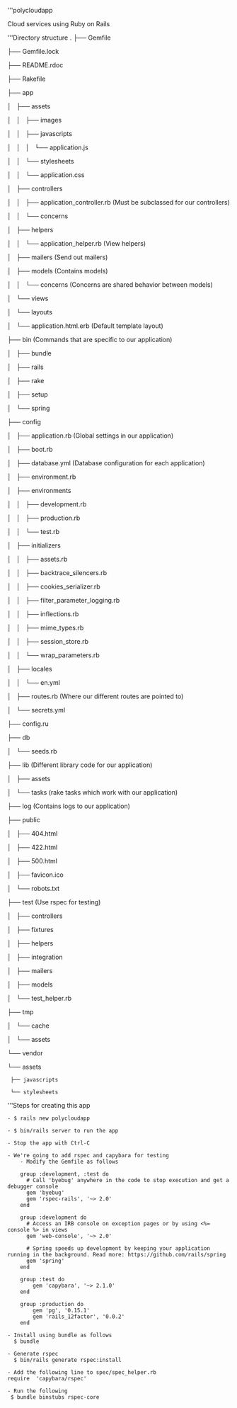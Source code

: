 '''polycloudapp

Cloud services using Ruby on Rails


'''Directory structure
.
├── Gemfile

├── Gemfile.lock

├── README.rdoc

├── Rakefile

├── app

│   ├── assets

│   │   ├── images

│   │   ├── javascripts

│   │   │   └── application.js

│   │   └── stylesheets

│   │       └── application.css

│   ├── controllers

│   │   ├── application_controller.rb (Must be subclassed for our controllers)

│   │   └── concerns

│   ├── helpers

│   │   └── application_helper.rb (View helpers)

│   ├── mailers (Send out mailers)

│   ├── models (Contains models)

│   │   └── concerns (Concerns are shared behavior between models)

│   └── views

│       └── layouts

│           └── application.html.erb (Default template layout)

├── bin (Commands that are specific to our application)

│   ├── bundle

│   ├── rails

│   ├── rake

│   ├── setup

│   └── spring

├── config

│   ├── application.rb (Global settings in our application)

│   ├── boot.rb

│   ├── database.yml (Database configuration for each application)

│   ├── environment.rb

│   ├── environments

│   │   ├── development.rb

│   │   ├── production.rb

│   │   └── test.rb

│   ├── initializers

│   │   ├── assets.rb

│   │   ├── backtrace_silencers.rb

│   │   ├── cookies_serializer.rb

│   │   ├── filter_parameter_logging.rb

│   │   ├── inflections.rb

│   │   ├── mime_types.rb

│   │   ├── session_store.rb

│   │   └── wrap_parameters.rb

│   ├── locales

│   │   └── en.yml

│   ├── routes.rb (Where our different routes are pointed to)

│   └── secrets.yml

├── config.ru

├── db

│   └── seeds.rb

├── lib (Different library code for our application)

│   ├── assets

│   └── tasks (rake tasks which work with our application)

├── log (Contains logs to our application)

├── public

│   ├── 404.html

│   ├── 422.html

│   ├── 500.html

│   ├── favicon.ico

│   └── robots.txt

├── test (Use rspec for testing)

│   ├── controllers

│   ├── fixtures

│   ├── helpers

│   ├── integration

│   ├── mailers

│   ├── models

│   └── test_helper.rb

├── tmp

│   └── cache

│       └── assets

└── vendor

 └── assets

     ├── javascripts

     └── stylesheets


'''Steps for creating this app

    - $ rails new polycloudapp

    - $ bin/rails server to run the app

    - Stop the app with Ctrl-C

    - We're going to add rspec and capybara for testing
        - Modify the Gemfile as follows

        group :development, :test do
          # Call 'byebug' anywhere in the code to stop execution and get a debugger console
          gem 'byebug'
          gem 'rspec-rails', '~> 2.0'
        end

        group :development do
          # Access an IRB console on exception pages or by using <%= console %> in views
          gem 'web-console', '~> 2.0'

          # Spring speeds up development by keeping your application running in the background. Read more: https://github.com/rails/spring
          gem 'spring'
        end

        group :test do
            gem 'capybara', '~> 2.1.0'
        end

        group :production do
            gem 'pg', '0.15.1'
            gem 'rails_12factor', '0.0.2'
        end

    - Install using bundle as follows
      $ bundle

    - Generate rspec
      $ bin/rails generate rspec:install

    - Add the following line to spec/spec_helper.rb
    require  'capybara/rspec'

    - Run the following
     $ bundle binstubs rspec-core
